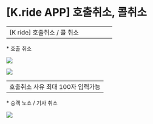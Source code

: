 # [K.ride APP] 호출취소, 콜취소

|  |  |  |  |  |  |
| --- | --- | --- | --- | --- | --- |
| [K ride] 호출취소 / 콜 취소 | | | | | |

\* 호출 취소

![](https://kakaomobilitysupport.zendesk.com/hc/article_attachments/36656631130137)

![](https://kakaomobilitysupport.zendesk.com/hc/article_attachments/36656618639001)

|  |
| --- |
| 호출취소 사유 최대 100자 입력가능 |

\* 승객 노쇼 / 기사 취소

![](https://kakaomobilitysupport.zendesk.com/hc/article_attachments/36656692641817)
